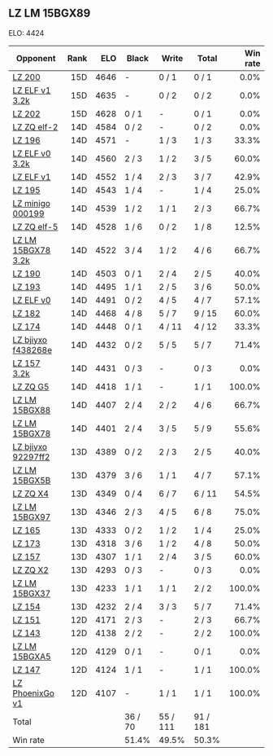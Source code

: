 ## LZ LM 15BGX89 ##

ELO: 4424

Opponent | Rank | ELO | Black | Write | Total | Win rate
---------|-----:|----:|-------|-------|-------|-------:
[LZ 200](LZ%20200.md) | 15D | 4646 | - | 0 / 1 | 0 / 1 | 0.0%
[LZ ELF v1 3.2k](LZ%20ELF%20v1%203.2k.md) | 15D | 4635 | - | 0 / 2 | 0 / 2 | 0.0%
[LZ 202](LZ%20202.md) | 15D | 4628 | 0 / 1 | - | 0 / 1 | 0.0%
[LZ ZQ elf-2](LZ%20ZQ%20elf-2.md) | 14D | 4584 | 0 / 2 | - | 0 / 2 | 0.0%
[LZ 196](LZ%20196.md) | 14D | 4571 | - | 1 / 3 | 1 / 3 | 33.3%
[LZ ELF v0 3.2k](LZ%20ELF%20v0%203.2k.md) | 14D | 4560 | 2 / 3 | 1 / 2 | 3 / 5 | 60.0%
[LZ ELF v1](LZ%20ELF%20v1.md) | 14D | 4552 | 1 / 4 | 2 / 3 | 3 / 7 | 42.9%
[LZ 195](LZ%20195.md) | 14D | 4543 | 1 / 4 | - | 1 / 4 | 25.0%
[LZ minigo 000199](LZ%20minigo%20000199.md) | 14D | 4539 | 1 / 2 | 1 / 1 | 2 / 3 | 66.7%
[LZ ZQ elf-5](LZ%20ZQ%20elf-5.md) | 14D | 4528 | 1 / 6 | 0 / 2 | 1 / 8 | 12.5%
[LZ LM 15BGX78 3.2k](LZ%20LM%2015BGX78%203.2k.md) | 14D | 4522 | 3 / 4 | 1 / 2 | 4 / 6 | 66.7%
[LZ 190](LZ%20190.md) | 14D | 4503 | 0 / 1 | 2 / 4 | 2 / 5 | 40.0%
[LZ 193](LZ%20193.md) | 14D | 4495 | 1 / 1 | 2 / 5 | 3 / 6 | 50.0%
[LZ ELF v0](LZ%20ELF%20v0.md) | 14D | 4491 | 0 / 2 | 4 / 5 | 4 / 7 | 57.1%
[LZ 182](LZ%20182.md) | 14D | 4468 | 4 / 8 | 5 / 7 | 9 / 15 | 60.0%
[LZ 174](LZ%20174.md) | 14D | 4448 | 0 / 1 | 4 / 11 | 4 / 12 | 33.3%
[LZ bjiyxo f438268e](LZ%20bjiyxo%20f438268e.md) | 14D | 4432 | 0 / 2 | 5 / 5 | 5 / 7 | 71.4%
[LZ 157 3.2k](LZ%20157%203.2k.md) | 14D | 4431 | 0 / 3 | - | 0 / 3 | 0.0%
[LZ ZQ G5](LZ%20ZQ%20G5.md) | 14D | 4418 | 1 / 1 | - | 1 / 1 | 100.0%
[LZ LM 15BGX88](LZ%20LM%2015BGX88.md) | 14D | 4407 | 2 / 4 | 2 / 2 | 4 / 6 | 66.7%
[LZ LM 15BGX78](LZ%20LM%2015BGX78.md) | 14D | 4401 | 2 / 4 | 3 / 5 | 5 / 9 | 55.6%
[LZ bjiyxo 92297ff2](LZ%20bjiyxo%2092297ff2.md) | 13D | 4389 | 0 / 2 | 2 / 3 | 2 / 5 | 40.0%
[LZ LM 15BGX5B](LZ%20LM%2015BGX5B.md) | 13D | 4379 | 3 / 6 | 1 / 1 | 4 / 7 | 57.1%
[LZ ZQ X4](LZ%20ZQ%20X4.md) | 13D | 4349 | 0 / 4 | 6 / 7 | 6 / 11 | 54.5%
[LZ LM 15BGX97](LZ%20LM%2015BGX97.md) | 13D | 4346 | 2 / 3 | 4 / 5 | 6 / 8 | 75.0%
[LZ 165](LZ%20165.md) | 13D | 4333 | 0 / 2 | 1 / 2 | 1 / 4 | 25.0%
[LZ 173](LZ%20173.md) | 13D | 4318 | 3 / 6 | 1 / 2 | 4 / 8 | 50.0%
[LZ 157](LZ%20157.md) | 13D | 4307 | 1 / 1 | 2 / 4 | 3 / 5 | 60.0%
[LZ ZQ X2](LZ%20ZQ%20X2.md) | 13D | 4293 | 0 / 3 | - | 0 / 3 | 0.0%
[LZ LM 15BGX37](LZ%20LM%2015BGX37.md) | 13D | 4233 | 1 / 1 | 1 / 1 | 2 / 2 | 100.0%
[LZ 154](LZ%20154.md) | 13D | 4232 | 2 / 4 | 3 / 3 | 5 / 7 | 71.4%
[LZ 151](LZ%20151.md) | 12D | 4171 | 2 / 3 | - | 2 / 3 | 66.7%
[LZ 143](LZ%20143.md) | 12D | 4138 | 2 / 2 | - | 2 / 2 | 100.0%
[LZ LM 15BGXA5](LZ%20LM%2015BGXA5.md) | 12D | 4129 | 0 / 1 | - | 0 / 1 | 0.0%
[LZ 147](LZ%20147.md) | 12D | 4124 | 1 / 1 | - | 1 / 1 | 100.0%
[LZ PhoenixGo v1](LZ%20PhoenixGo%20v1.md) | 12D | 4107 | - | 1 / 1 | 1 / 1 | 100.0%
Total | | | 36 / 70 | 55 / 111 | 91 / 181 | 
Win rate| | | 51.4% | 49.5% | 50.3% | 
